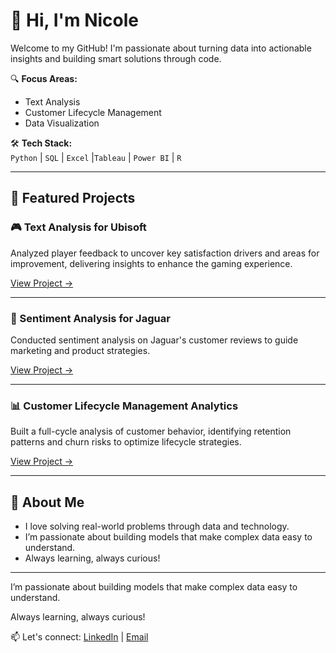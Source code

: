# 👋 Hi, I'm Nicole  

Welcome to my GitHub! I'm passionate about turning data into actionable insights and building smart solutions through code.  

🔍 **Focus Areas:**  
- Text Analysis  
- Customer Lifecycle Management  
- Data Visualization  

🛠️ **Tech Stack:**  
`Python` | `SQL` | `Excel` |`Tableau` | `Power BI` | `R`

---

## 🌟 Featured Projects

### 🎮 Text Analysis for Ubisoft
Analyzed player feedback to uncover key satisfaction drivers and areas for improvement, delivering insights to enhance the gaming experience.  

[View Project →](#)  

---

### 🐆 Sentiment Analysis for Jaguar
Conducted sentiment analysis on Jaguar's customer reviews to guide marketing and product strategies.    

[View Project →](#)

---

### 📊 Customer Lifecycle Management Analytics
Built a full-cycle analysis of customer behavior, identifying retention patterns and churn risks to optimize lifecycle strategies.    

[View Project →](#)

---

## 🚀 About Me
- I love solving real-world problems through data and technology.  
- I’m passionate about building models that make complex data easy to understand.  
- Always learning, always curious!

---

I’m passionate about building models that make complex data easy to understand.

Always learning, always curious!

📫 Let's connect:
[LinkedIn](https://www.linkedin.com/in/peimin-li-002491205) | [Email](mailto:peimin.li@edhec.com)
